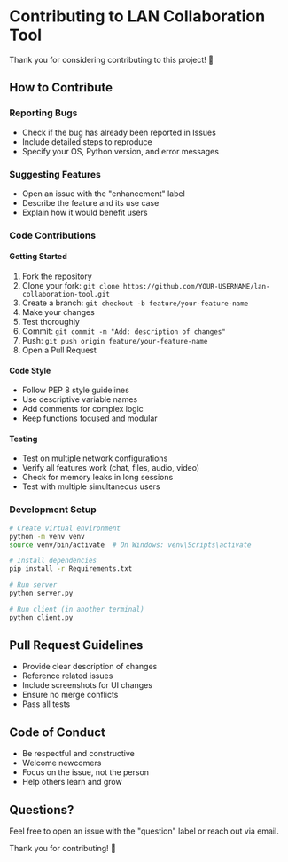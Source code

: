# Contributing to LAN Collaboration Tool

Thank you for considering contributing to this project! 🎉

## How to Contribute

### Reporting Bugs
- Check if the bug has already been reported in Issues
- Include detailed steps to reproduce
- Specify your OS, Python version, and error messages

### Suggesting Features
- Open an issue with the "enhancement" label
- Describe the feature and its use case
- Explain how it would benefit users

### Code Contributions

#### Getting Started
1. Fork the repository
2. Clone your fork: `git clone https://github.com/YOUR-USERNAME/lan-collaboration-tool.git`
3. Create a branch: `git checkout -b feature/your-feature-name`
4. Make your changes
5. Test thoroughly
6. Commit: `git commit -m "Add: description of changes"`
7. Push: `git push origin feature/your-feature-name`
8. Open a Pull Request

#### Code Style
- Follow PEP 8 style guidelines
- Use descriptive variable names
- Add comments for complex logic
- Keep functions focused and modular

#### Testing
- Test on multiple network configurations
- Verify all features work (chat, files, audio, video)
- Check for memory leaks in long sessions
- Test with multiple simultaneous users

### Development Setup
```bash
# Create virtual environment
python -m venv venv
source venv/bin/activate  # On Windows: venv\Scripts\activate

# Install dependencies
pip install -r Requirements.txt

# Run server
python server.py

# Run client (in another terminal)
python client.py
```

## Pull Request Guidelines
- Provide clear description of changes
- Reference related issues
- Include screenshots for UI changes
- Ensure no merge conflicts
- Pass all tests

## Code of Conduct
- Be respectful and constructive
- Welcome newcomers
- Focus on the issue, not the person
- Help others learn and grow

## Questions?
Feel free to open an issue with the "question" label or reach out via email.

Thank you for contributing! 🙌
